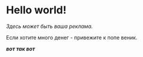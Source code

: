 # Hello world!
*Здесь может быть ваша рекламa.*

Если хотите много денег - привежите к попе веник.


**_вот так вот_**